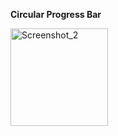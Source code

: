 <strong> Circular Progress Bar </strong>

<img width="156" alt="Screenshot_2" src="https://user-images.githubusercontent.com/73228549/184931057-171033c0-7522-4bb4-8cbf-da22658a7773.png">
